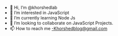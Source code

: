 - 👋 Hi, I’m @khorshedlab
- 👀 I’m interested in JavaScript
- 🌱 I’m currently learning Node Js
- 💞️ I’m looking to collaborate on JavaScript Projects.
- 📫 How to reach me -Khorshedblog@gmail.com

<!---
khorshedlab/khorshedlab is a ✨ special ✨ repository because its `README.md` (this file) appears on your GitHub profile.
You can click the Preview link to take a look at your changes.
--->

